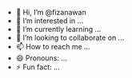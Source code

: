 - 👋 Hi, I’m @fizanawan
- 👀 I’m interested in ...
- 🌱 I’m currently learning ...
- 💞️ I’m looking to collaborate on ...
- 📫 How to reach me ...
- 😄 Pronouns: ...
- ⚡ Fun fact: ...

<!---
fizanawan/fizanawan is a ✨ special ✨ repository because its `README.md` (this file) appears on your GitHub profile.
You can click the Preview link to take a look at your changes.
--->
